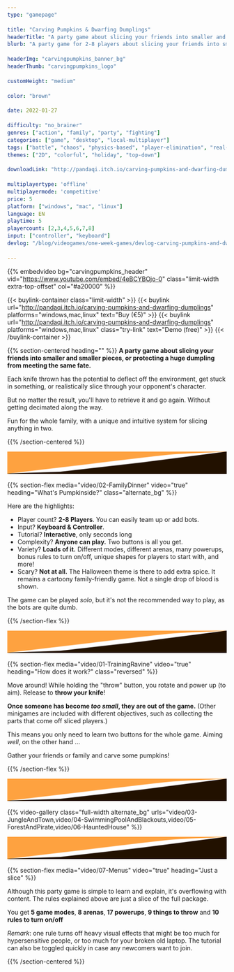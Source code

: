 ```yaml
---
type: "gamepage"

title: "Carving Pumpkins & Dwarfing Dumplings"
headerTitle: "A party game about slicing your friends into smaller and smaller pieces ... "
blurb: "A party game for 2-8 players about slicing your friends into smaller pieces, or preventing a huge dumpling from meeting the same fate."

headerImg: "carvingpumpkins_banner_bg"
headerThumb: "carvingpumpkins_logo"

customHeight: "medium"

color: "brown"

date: 2022-01-27

difficulty: "no_brainer"
genres: ["action", "family", "party", "fighting"]
categories: ["game", "desktop", "local-multiplayer"]
tags: ["battle", "chaos", "physics-based", "player-elimination", "real-time", "shared-map", "game-modes", "modular", "powerups", "map-selection"]
themes: ["2D", "colorful", "holiday", "top-down"]

downloadLink: "http://pandaqi.itch.io/carving-pumpkins-and-dwarfing-dumplings/"

multiplayertype: 'offline'
multiplayermode: 'competitive'
price: 5
platform: ["windows", "mac", "linux"]
language: EN
playtime: 5
playercount: [2,3,4,5,6,7,8]
input: ["controller", "keyboard"]
devlog: "/blog/videogames/one-week-games/devlog-carving-pumpkins-and-dwarfing-dumplings/"

---
```


{{% embedvideo bg="carvingpumpkins_header" vid="https://www.youtube.com/embed/4eBCYBOjo-0" class="limit-width extra-top-offset" col="#a20000" %}}

{{< buylink-container class="limit-width" >}}
{{< buylink url="http://pandaqi.itch.io/carving-pumpkins-and-dwarfing-dumplings" platforms="windows,mac,linux" text="Buy (&euro;5)" >}} 
{{< buylink url="http://pandaqi.itch.io/carving-pumpkins-and-dwarfing-dumplings" platforms="windows,mac,linux" class="try-link" text="Demo (free)" >}} 
{{< /buylink-container >}}

{{% section-centered heading="" %}}
**A party game about slicing your friends into smaller and smaller pieces, or protecting a huge dumpling from meeting the same fate.**

Each knife thrown has the potential to deflect off the environment, get stuck in something, or realistically slice through your opponent's character. 

But no matter the result, you'll have to retrieve it and go again. Without getting decimated along the way.

Fun for the whole family, with a unique and intuitive system for slicing anything in two.

{{% /section-centered %}}

<div class="big_slash">
	<img src="assets/big_slash.png" />
</div>

{{% section-flex media="video/02-FamilyDinner" video="true" heading="What's Pumpkinside?" class="alternate_bg" %}}

Here are the highlights:
* Player count? **2-8 Players**. You can easily team up or add bots.
* Input? **Keyboard & Controller**.
* Tutorial? **Interactive**, only seconds long
* Complexity? **Anyone can play.** Two buttons is all you get.
* Variety? **Loads  of it.** Different modes, different arenas, many powerups, bonus rules to turn on/off, unique shapes for players to start with, and more!
* Scary? **Not at all.** The Halloween theme is there to add extra spice. It remains a cartoony family-friendly game. Not a single drop of blood is shown.

The game can be played _solo_, but it's not the recommended way to play, as the bots are quite dumb. 

{{% /section-flex %}}

<div class="big_slash alternate_slash">
	<img src="assets/big_slash.png" />
</div>

{{% section-flex media="video/01-TrainingRavine" video="true" heading="How does it work?" class="reversed" %}}

Move around! While holding the "throw" button, you rotate and power up (to aim). Release to **throw your knife**!

**Once someone has become _too small_, they are out of the game.** (Other minigames are included with different objectives, such as collecting the parts that come off sliced players.)

This means you only need to learn two buttons for the whole game. Aiming _well_, on the other hand ...

Gather your friends or family and carve some pumpkins!

{{% /section-flex %}}

<div class="big_slash">
	<img src="assets/big_slash.png" />
</div>

{{% video-gallery class="full-width alternate_bg" urls="video/03-JungleAndTown,video/04-SwimmingPoolAndBlackouts,video/05-ForestAndPirate,video/06-HauntedHouse" %}}

<div class="big_slash alternate_slash">
	<img src="assets/big_slash.png" />
</div>

{{% section-flex media="video/07-Menus" video="true" heading="Just a slice" %}}

Although this party game is simple to learn and explain, it's overflowing with content. The rules explained above are just a slice of the full package.

You get **5 game modes**, **8 arenas**, **17 powerups**, **9 things to throw** and **10 rules to turn on/off**

_Remark_: one rule turns off heavy visual effects that might be too much for hypersensitive people, or too much for your broken old laptop. The tutorial can also be toggled quickly in case any newcomers want to join.

{{% /section-centered %}}